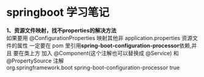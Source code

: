 # springboot 学习笔记
**1、资源文件映射，找不properties的解决方法**  
  如果要用 @ConfigurationProperties 映射其他非 application.properties 资源文件的属性
  一定要在 pom 里引用**spring-boot-configuration-processor**依赖,并且 要在类上方 加入 @Component(这个注解也可以替换成 @Service) 和 @PropertySource 注解  
        <dependency>
            <groupId> org.springframework.boot </groupId>
            <artifactId> spring-boot-configuration-processor </artifactId>
            <optional> true </optional>
        </dependency>
        
 
  
  
  
  
